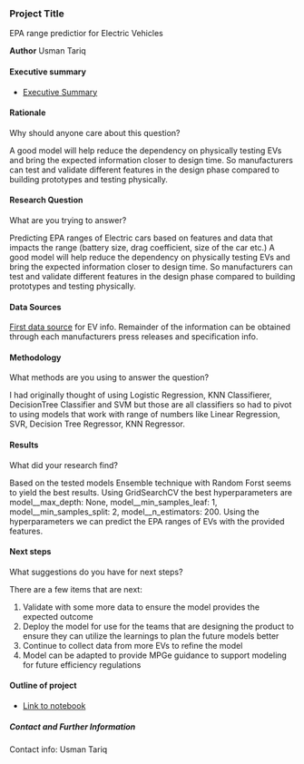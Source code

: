 ### Project Title

EPA range predictior for Electric Vehicles

**Author**
Usman Tariq

#### Executive summary
- [Executive Summary](https://github.com/usman-tariq77/Capstone-Project-24.1-Final-Report/blob/main/Executive%20summary.docx)


#### Rationale
Why should anyone care about this question?

A good model will help reduce the dependency on physically testing EVs and bring the expected information closer to design time. So manufacturers can test and validate different features in the design phase compared to building prototypes and testing physically. 

#### Research Question
What are you trying to answer?

Predicting EPA ranges of Electric cars based on features and data that impacts the range (battery size, drag coefficient, size of the car etc.)
A good model will help reduce the dependency on physically testing EVs and bring the expected information closer to design time. So manufacturers can test and validate different features in the design phase compared to building prototypes and testing physically. 

#### Data Sources

[First data source](https://afdc.energy.gov/vehicles/search/results?view_mode=grid&search_field=vehicle&search_dir=desc&per_page=8&current=true&ajax_count=18&fuel_id=41&category_id=27,25,29,9&all_manufacturers=y) for EV info.
Remainder of the information can be obtained through each manufacturers press releases and specification info.

#### Methodology
What methods are you using to answer the question?

I had originally thought of using Logistic Regression, KNN Classifierer, DecisionTree Classifier and SVM but those are all classifiers so had to pivot to using models that work with range of numbers like Linear Regression, SVR, Decision Tree Regressor, KNN Regressor. 

#### Results
What did your research find?

Based on the tested models Ensemble technique with Random Forst seems to yield the best results. Using GridSearchCV the best hyperparameters are model__max_depth: None, model__min_samples_leaf: 1, model__min_samples_split: 2, model__n_estimators: 200. Using the hyperparameters we can predict the EPA ranges of EVs with the provided features.

#### Next steps
What suggestions do you have for next steps?

There are a few items that are next:
1. Validate with some more data to ensure the model provides the expected outcome
2. Deploy the model for use for the teams that are designing the product to ensure they can utilize the learnings to plan the future models better
3. Continue to collect data from more EVs to refine the model
4. Model can be adapted to provide MPGe guidance to support modeling for future efficiency regulations


#### Outline of project

- [Link to notebook](https://github.com/usman-tariq77/Capstone-Project-24.1-Final-Report/blob/main/EV.ipynb)


##### Contact and Further Information

Contact info: Usman Tariq

